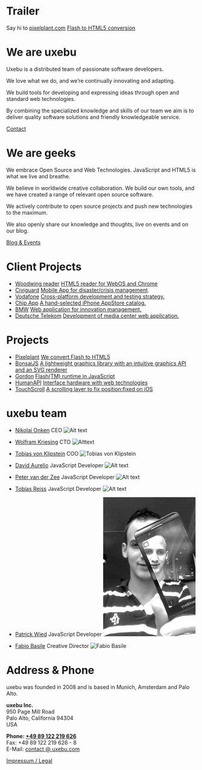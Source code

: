 Trailer
=======

Say hi to [pixelplant.com](http://pixelplant.com)
[Flash to HTML5 conversion](http://pixelplant.com)

We are uxebu
============

Uxebu is a distributed team of passionate software developers.

We love what we do, and we’re continually innovating and adapting.

We build tools for developing and expressing ideas through open and standard web technologies.

By combining the specialized knowledge and skills of our team we aim is to deliver quality software solutions and friendly knowledgeable service.

[Contact](#contact-form)


We are geeks
============

We embrace Open Source and Web Technologies. JavaScript and HTML5 is what we live and breathe.

We believe in worldwide creative collaboration.
We build our own tools, and we have created a range of relevant open source software.

We actively contribute to open source  projects and push new technologies to the maximum.

We also openly share our knowledge and thoughts, live on events and on our blog.

[Blog & Events](http://uxebu.com/blog)


Client Projects
===============

* [Woodwing reader](http://woodwing.com)
  [HTML5 reader for WebOS and Chrome](http://woodwing.com)
* [Civiguard](http://civiguard.com)
  [Mobile App for disaster/crisis management](http://civiguard.com).
* [Vodafone](http://developer.vodafone.com)
  [Cross-platform development and testing strategy.](http://developer.vodafone.com)
* [Chip App](http://chip.de)
  [A hand-selected iPhone AppStore catalog.](http://chip.de)
* [BMW](http://bmw.com)
  [Web application for innovation management.](http://bmw.com)
* [Deutsche Telekom](http://telekom.de)
  [Development of media center web application.](http://telekom.de)

Projects
====================

* [Pixelplant](https://www.pixelplant.com/)
  [We convert Flash to HTML5](https://www.pixelplant.com/)
* [BonsaiJS](http://bonsaijs.org)
  [A lightweight graphics library with an intuitive graphics API and an SVG renderer](http://bonsaijs.org)
* [Gordon](https://github.com/tobeytailor/gordon)
  [Flash(TM) runtime in JavaScript](https://github.com/tobeytailor/gordon)
* [HumanAPI](http://humanapi.org)
  [Interface hardware with web technologies](http://humanapi.org)
* [TouchScroll](http://uxebu.com/blog/2010/04/27/touchscroll-a-scrolling-layer-for-webkit-mobile)
  [A scrolling layer to fix position:fixed on iOS](http://uxebu.com/blog/2010/04/27/touchscroll-a-scrolling-layer-for-webkit-mobile)

uxebu team
==========

* [Nikolai Onken](team/onken.html)
  CEO
  ![Alt text](media/img/team/onken.jpg)

* [Wolfram Kriesing](team/kriesing.html)
  CTO
  ![Alttext](media/img/team/kriesing.jpg)

* [Tobias von Klipstein](team/klipstein.html)
  COO
  ![Tobias von Klipstein](media/img/team/klipstein.jpg)

* [David Aurelio](team/aurelio.html)
  JavaScript Developer
  ![Alt text](media/img/team/aurelio.jpg)

* [Peter van der Zee](team/zee.html)
  JavaScript Developer
  ![Alt text](media/img/team/zee.jpg)

* [Tobias Reiss](team/reiss.html)
  JavaScript Developer
  ![Alt text](media/img/team/reiss.jpg)

* [Patrick Wied](team/wied.html)
  JavaScript Developer
  ![Patrick Wied](media/img/team/wied.jpg)

* [Fabio Basile](team/basile.html)
  Creative Director
  ![Fabio Basile](media/img/team/basile.jpg)

Address & Phone
===============

uxebu was founded in 2008 and is based in Munich, Amsterdam and Palo Alto.

**uxebu Inc.**  
950 Page Mill Road  
Palo Alto, California 94304  
USA  

**Phone: [+49 89 122 219 626](tel:+4989122219626)**  
Fax: +49 89 122 219 626 - 8  
E-Mail: [contact @ uxebu.com](mailto:%63%6F%6E%74%61%63%74%40%75%78%65%62%75%2E%63%6F%6D)

[Impressum / Legal](/legal.html)
